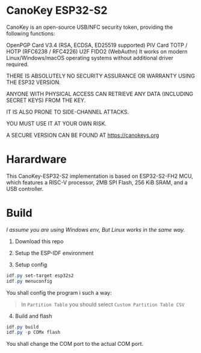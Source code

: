 # CanoKey ESP32-S2
CanoKey is an open-source USB/NFC security token, providing the following functions:

OpenPGP Card V3.4 (RSA, ECDSA, ED25519 supported)
PIV Card
TOTP / HOTP (RFC6238 / RFC4226)
U2F
FIDO2 (WebAuthn)
It works on modern Linux/Windows/macOS operating systems without additional driver required.

THERE IS ABSOLUTELY NO SECURITY ASSURANCE OR WARRANTY USING THE ESP32 VERSION.

ANYONE WITH PHYSICAL ACCESS CAN RETRIEVE ANY DATA (INCLUDING SECRET KEYS) FROM THE KEY.

IT IS ALSO PRONE TO SIDE-CHANNEL ATTACKS.

YOU MUST USE IT AT YOUR OWN RISK.

A SECURE VERSION CAN BE FOUND AT https://canokeys.org

# Harardware
This CanoKey-ESP32-S2 implementation is based on ESP32-S2-FH2 MCU, which features a RISC-V processor, 2MB SPI Flash, 256 KiB SRAM, and a USB controller.

# Build
*I assume you are using Windows env, But Linux works in the same way.*

1. Download this repo

2. Setup the ESP-IDF environment

3. Setup config
```powershell
idf.py set-target esp32s2
idf.py menuconfig
```

You shall config the program i such a way:
> In `Partition Table` you should select `Custom Partition Table CSV`

4. Build and flash
```powershell
idf.py build
idf.py -p COMx flash
```

You shall change the COM port to the actual COM port.